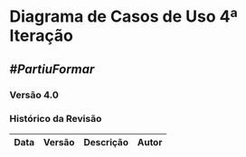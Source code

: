 # **Diagrama de Casos de Uso 4ª Iteração**

##  ***#PartiuFormar***

### **Versão 4.0**

### Histórico da Revisão
Data|Versão|Descrição|Autor
----|------|---------|------------------